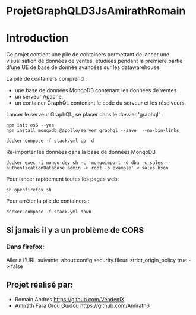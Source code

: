 # ProjetGraphQLD3JsAmirathRomain

# Introduction
Ce projet contient une pile de containers permettant de lancer une visualisation de données de ventes, étudiées pendant la première partie d'une UE de base de donnée avancées sur les datawarehouse.

 La pile de containers comprend :      
 
 - une base de données MongoDB contenant les données de ventes
 - un serveur Apache,    
 - un container GraphQL contenant le code du serveur et les résolveurs.

Lancer le serveur GraphQL, se placer dans le dossier 'graphql' :
```
npm init es6 --yes
npm install mongodb @apollo/server graphql --save  --no-bin-links
```
```
docker-compose -f stack.yml up -d
```
Ré-importer les données dans la base de données MongoDB
```
docker exec -i mongo-dev sh -c 'mongoimport -d dba -c sales --authenticationDatabase admin -u root -p example' < sales.bson
```
Pour lancer rapidement toutes les pages web:
```
sh openfirefox.sh
```
Pour arrêter la pile de containers :
```
docker-compose -f stack.yml down
```



## Si jamais il y a un problème de CORS
### Dans firefox:
Aller à l'URL suivante: about:config
security.fileuri.strict_origin_policy true -> false 

## Projet réalisé par:
- Romain Andres https://github.com/VendenIX
- Amirath Fara Orou Guidou https://github.com/Amirath6

